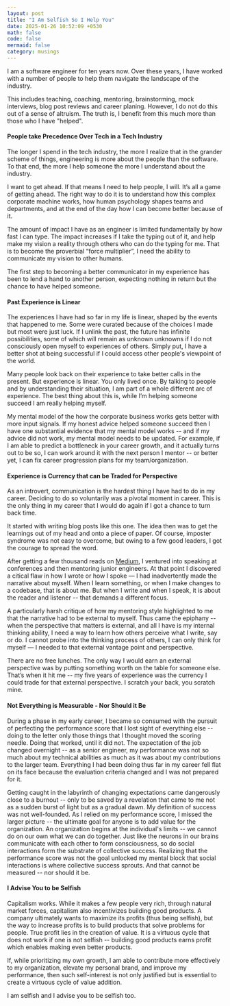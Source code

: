 ```yaml
---
layout: post
title: "I Am Selfish So I Help You"
date: 2025-01-26 10:52:09 +0530
math: false
code: false
mermaid: false
category: musings
---
```

I am a software engineer for ten years now. Over these years, I have worked with a number of people to help them navigate the landscape of the industry. 

This includes teaching, coaching, mentoring, brainstorming, mock interviews, blog post reviews and career planing. However, I do not do this out of a sense of altruism. The truth is, I benefit from this much more than those who I have "helped".

#### People take Precedence Over Tech in a Tech Industry

The longer I spend in the tech industry, the more I realize that in the grander scheme of things, engineering is more about the people than the software. To that end, the more I help someone the more I understand about the industry. 

I want to get ahead. If that means I need to help people, I will. It’s all a game of getting ahead. The right way to do it is to understand how this complex corporate machine works, how human psychology shapes teams and departments, and at the end of the day how I can become better because of it. 

The amount of impact I have as an engineer is limited fundamentally by how fast I can type. The impact increases if I take the typing out of it, and help make my vision a reality through others who can do the typing for me. That is to become the proverbial “force multiplier”, I need the ability to communicate my vision to other humans. 

The first step to becoming a better communicator in my experience has been to lend a hand to another person, expecting nothing in return but the chance to have helped someone. 

#### Past Experience is Linear 

The experiences I have had so far in my life is linear, shaped by the events that happened to me. Some were curated because of the choices I made but most were just luck. If I unlink the past, the future has infinite possibilities, some of which will remain as unknown unknowns if I do not consciously open myself to experiences of others. Simply put, I have a better shot at being successful if I could access other people's viewpoint of the world.

Many people look back on their experience to take better calls in the present. But experience is linear. You only lived once. By talking to people and by understanding their situation, I am part of a whole different arc of experience. The best thing about this is, while I’m helping someone succeed I am really helping myself. 

My mental model of the how the corporate business works gets better with more input signals. If my honest advice helped someone succeed then I have one substantial evidence that my mental model works -- and if my advice did not work, my mental model needs to be updated. For example, if I am able to predict a bottleneck in your career growth, and it actually turns out to be so, I can work around it with the next person I mentor -- or better yet, I can fix career progression plans for my team/organization.  

#### Experience is Currency that can be Traded for Perspective

As an introvert, communication is the hardest thing I have had to do in my career. Deciding to do so voluntarily was a pivotal moment in career. This is the only thing in my career that I would do again if I got a chance to turn back time. 

It started with writing blog posts like this one. The idea then was to get the learnings out of my head and onto a piece of paper. Of course, imposter syndrome was not easy to overcome, but owing to a few good leaders, I got the courage to spread the word. 

After getting a few thousand reads on [Medium](http://mourjo.medium.com/), I ventured into speaking at conferences and then mentoring junior engineers. At that point I discovered a citical flaw in how I wrote or how I spoke — I had inadvertently made the narrative about myself. When I learn something, or when I make changes to a codebase, that is about me. But when I write and when I speak, it is about the reader and listener -- that demands a different focus. 

A particularly harsh critique of how my mentoring style highlighted to me that the narrative had to be external to myself. Thus came the epiphany -- when the perspective that matters is external, and all I have is my internal thinking ability, I need a way to learn how others perceive what I write, say or do. I cannot probe into the thinking process of others, I can only think for myself — I needed to that external vantage point and perspective. 

There are no free lunches. The only way I would earn an external perspective was by putting something worth on the table for someone else. That’s when it hit me -- my five years of experience was the currency I could trade for that external perspective. I scratch your back, you scratch mine. 

#### Not Everything is Measurable - Nor Should it Be

During a phase in my early career, I became so consumed with the pursuit of perfecting the performance score that I lost sight of everything else -- doing to the letter only those things that I thought moved the scoring needle. Doing that worked, until it did not. The expectation of the job changed overnight -- as a senior engineer, my performance was not so much about my technical abilities as much as it was about my contributions to the larger team. Everything I had been doing thus far in my career fell flat on its face because the evaluation criteria changed and I was not prepared for it.

Getting caught in the labyrinth of changing expectations came dangerously close to a burnout -- only to be saved by a revelation that came to me not as a sudden burst of light but as a gradual dawn. My definition of success was not well-founded. As I relied on my performance score, I missed the larger picture -- the ultimate goal for anyone is to add value for the organization. An organization begins at the individual's limits -- we cannot do on our own what we can do together. Just like the neurons in our brains communicate with each other to form consciousness, so do social interactions form the substrate of collective success. Realizing that the performance score was not the goal unlocked my mental block that social interactions is where collective success sprouts. And that cannot be measured -- nor should it be.

#### I Advise You to be Selfish
Capitalism works. While it makes a few people very rich, through natural market forces, capitalism also incentivizes building good products. A company ultimately wants to maximize its profits (thus being selfish), but the way to increase profits is to build products that solve problems for people. True profit lies in the creation of value. It is a virtuous cycle that does not work if one is not selfish -- building good products earns profit which enables making even better products.

If, while prioritizing my own growth, I am able to contribute more effectively to my organization, elevate my personal brand, and improve my performance, then such self-interest is not only justified but is essential to create a virtuous cycle of value addition. 

I am selfish and I advise you to be selfish too.